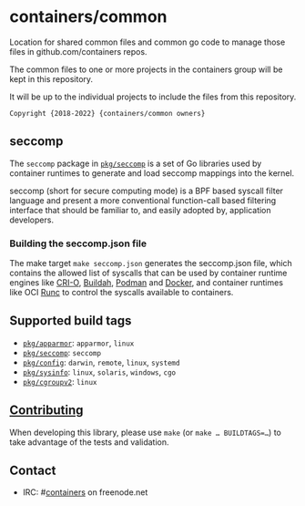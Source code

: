 # containers/common

Location for shared common files and common go code to manage those files in
github.com/containers repos.

The common files to one or more projects in the containers group will be kept in
this repository.

It will be up to the individual projects to include the files from this
repository.

`Copyright {2018-2022} {containers/common owners}`

## seccomp

The `seccomp` package in [`pkg/seccomp`](pkg/seccomp) is a set of Go libraries
used by container runtimes to generate and load seccomp mappings into the
kernel.

seccomp (short for secure computing mode) is a BPF based syscall filter language
and present a more conventional function-call based filtering interface that
should be familiar to, and easily adopted by, application developers.

### Building the seccomp.json file

The make target `make seccomp.json` generates the seccomp.json file, which
contains the allowed list of syscalls that can be used by container runtime
engines like [CRI-O][cri-o], [Buildah][buildah], [Podman][podman] and
[Docker][docker], and container runtimes like OCI [Runc][runc] to control the
syscalls available to containers.

[cri-o]: https://github.com/cri-o/cri-o
[buildah]: https://github.com/containers/buildah
[podman]: https://github.com/containers/podman
[docker]: https://github.com/moby/moby
[runc]: https://github.com/opencontainers/runc

## Supported build tags

- [`pkg/apparmor`](pkg/apparmor): `apparmor`, `linux`
- [`pkg/seccomp`](pkg/seccomp): `seccomp`
- [`pkg/config`](pkg/config): `darwin`, `remote`, `linux`, `systemd`
- [`pkg/sysinfo`](pkg/sysctl): `linux`, `solaris`, `windows`, `cgo`
- [`pkg/cgroupv2`](pkg/cgroupv2): `linux`

## [Contributing](CONTRIBUTING.md)

When developing this library, please use `make` (or `make … BUILDTAGS=…`) to
take advantage of the tests and validation.

## Contact

- IRC: #[containers](irc://irc.freenode.net:6667/#containers) on freenode.net
